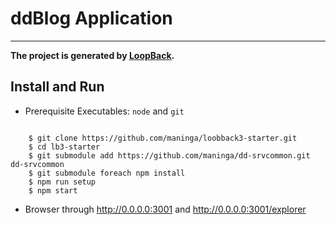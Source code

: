 # ddBlog Application

----------

**The project is generated by [LoopBack](http://loopback.io).**

## Install and Run

* Prerequisite Executables: `node` and `git`

```

    $ git clone https://github.com/maninga/loobback3-starter.git
    $ cd lb3-starter
    $ git submodule add https://github.com/maninga/dd-srvcommon.git dd-srvcommon
    $ git submodule foreach npm install
    $ npm run setup
    $ npm start

```

* Browser through http://0.0.0.0:3001 and http://0.0.0.0:3001/explorer
